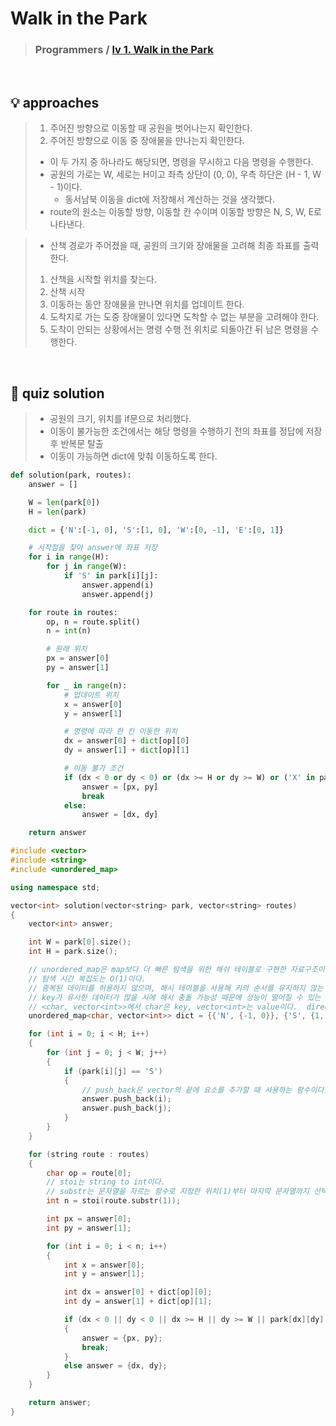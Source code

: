 # Walk in the Park

> ### Programmers / <a href = https://school.programmers.co.kr/learn/courses/30/lessons/172928> lv 1. Walk in the Park </a>

<br>

## 💡 approaches
>  1. 주어진 방향으로 이동할 때 공원을 벗어나는지 확인한다. 
>  2. 주어진 방향으로 이동 중 장애물을 만나는지 확인한다. 
> - 이 두 가지 중 하나라도 해당되면, 명령을 무시하고 다음 명령을 수행한다. 
> - 공원의 가로는 W, 세로는 H이고 좌측 상단이 (0, 0), 우측 하단은 (H - 1, W - 1)이다.
>    - 동서남북 이동을 dict에 저장해서 계산하는 것을 생각했다. 
> - route의 원소는 이동할 방향, 이동할 칸 수이며 이동할 방향은 N, S, W, E로 나타낸다. 

> - 산책 경로가 주어졌을 때, 공원의 크기와 장애물을 고려해 최종 좌표를 출력한다. 
>  1. 산책을 시작할 위치를 찾는다. 
>  2. 산책 시작 
>  3. 이동하는 동안 장애물을 만나면 위치를 업데이트 한다. 
>  4. 도착지로 가는 도중 장애물이 있다면 도착할 수 없는 부분을 고려해야 한다. 
>  5. 도착이 안되는 상황에서는 명령 수행 전 위치로 되돌아간 뒤 남은 명령을 수행한다. 

<br>

## 🔑 quiz solution

> - 공원의 크기, 위치를 if문으로 처리했다. 
> - 이동이 불가능한 조건에서는 해당 명령을 수행하기 전의 좌표를 정답에 저장 후 반복문 탈출
> - 이동이 가능하면 dict에 맞춰 이동하도록 한다. 

```py
def solution(park, routes):
    answer = []

    W = len(park[0])
    H = len(park)

    dict = {'N':[-1, 0], 'S':[1, 0], 'W':[0, -1], 'E':[0, 1]}

    # 시작점을 찾아 answer에 좌표 저장 
    for i in range(H):
        for j in range(W):
            if 'S' in park[i][j]:
                answer.append(i)
                answer.append(j)

    for route in routes:
        op, n = route.split()
        n = int(n)   

        # 원래 위치 
        px = answer[0]
        py = answer[1]

        for _ in range(n):
            # 업데이트 위치
            x = answer[0]
            y = answer[1]

            # 명령에 따라 한 칸 이동한 위치 
            dx = answer[0] + dict[op][0]
            dy = answer[1] + dict[op][1]

            # 이동 불가 조건 
            if (dx < 0 or dy < 0) or (dx >= H or dy >= W) or ('X' in park[dx][dy]):
                answer = [px, py]
                break
            else:
                answer = [dx, dy]

    return answer
```

```cpp
#include <vector>
#include <string>
#include <unordered_map>

using namespace std;

vector<int> solution(vector<string> park, vector<string> routes) 
{
    vector<int> answer;

    int W = park[0].size(); 
    int H = park.size();

    // unordered_map은 map보다 더 빠른 탐색을 위한 해쉬 테이블로 구현한 자료구조이다. 
    // 탐색 시간 복잡도는 O(1)이다. 
    // 중복된 데이터를 허용하지 않으며, 해시 테이블을 사용해 키의 순서를 유지하지 않는 자료구조라고 생각하면 된다. 
    // key가 유사한 데이터가 많을 시에 해시 충돌 가능성 때문에 성능이 떨어질 수 있는 것을 유의해야 한다. 
    // <char, vector<int>>에서 char은 key, vector<int>는 value이다.  directions는 map의 이름이다. 
    unordered_map<char, vector<int>> dict = {{'N', {-1, 0}}, {'S', {1, 0}}, {'W', {0, -1}}, {'E', {0, 1}}};

    for (int i = 0; i < H; i++) 
    {
        for (int j = 0; j < W; j++) 
        {
            if (park[i][j] == 'S') 
            {
                // push_back은 vector의 끝에 요소를 추가할 때 사용하는 함수이다. 
                answer.push_back(i);
                answer.push_back(j);
            }
        }
    }

    for (string route : routes) 
    {
        char op = route[0];
        // stoi는 string to int이다. 
        // substr는 문자열을 자르는 함수로 지정한 위치(1)부터 마지막 문자열까지 선택한다는 의미이다. 
        int n = stoi(route.substr(1));   

        int px = answer[0];
        int py = answer[1];

        for (int i = 0; i < n; i++) 
        {
            int x = answer[0];
            int y = answer[1];

            int dx = answer[0] + dict[op][0];
            int dy = answer[1] + dict[op][1];

            if (dx < 0 || dy < 0 || dx >= H || dy >= W || park[dx][dy] == 'X') 
            {
                answer = {px, py};
                break;
            }
            else answer = {dx, dy};
        }
    }

    return answer;
}
```